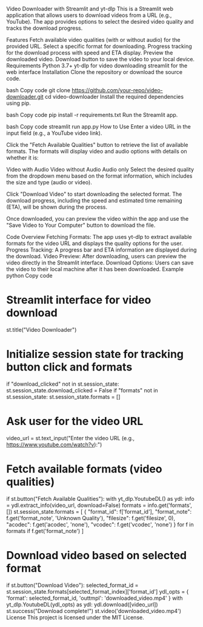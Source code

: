 Video Downloader with Streamlit and yt-dlp
This is a Streamlit web application that allows users to download videos from a URL (e.g., YouTube). The app provides options to select the desired video quality and tracks the download progress.

Features
Fetch available video qualities (with or without audio) for the provided URL.
Select a specific format for downloading.
Progress tracking for the download process with speed and ETA display.
Preview the downloaded video.
Download button to save the video to your local device.
Requirements
Python 3.7+
yt-dlp for video downloading
streamlit for the web interface
Installation
Clone the repository or download the source code.

bash
Copy code
git clone https://github.com/your-repo/video-downloader.git
cd video-downloader
Install the required dependencies using pip.

bash
Copy code
pip install -r requirements.txt
Run the Streamlit app.

bash
Copy code
streamlit run app.py
How to Use
Enter a video URL in the input field (e.g., a YouTube video link).

Click the "Fetch Available Qualities" button to retrieve the list of available formats. The formats will display video and audio options with details on whether it is:

Video with Audio
Video without Audio
Audio only
Select the desired quality from the dropdown menu based on the format information, which includes the size and type (audio or video).

Click "Download Video" to start downloading the selected format. The download progress, including the speed and estimated time remaining (ETA), will be shown during the process.

Once downloaded, you can preview the video within the app and use the "Save Video to Your Computer" button to download the file.

Code Overview
Fetching Formats: The app uses yt-dlp to extract available formats for the video URL and displays the quality options for the user.
Progress Tracking: A progress bar and ETA information are displayed during the download.
Video Preview: After downloading, users can preview the video directly in the Streamlit interface.
Download Options: Users can save the video to their local machine after it has been downloaded.
Example
python
Copy code
# Streamlit interface for video download
st.title("Video Downloader")

# Initialize session state for tracking button click and formats
if "download_clicked" not in st.session_state:
    st.session_state.download_clicked = False
if "formats" not in st.session_state:
    st.session_state.formats = []

# Ask user for the video URL
video_url = st.text_input("Enter the video URL (e.g., https://www.youtube.com/watch?v):")

# Fetch available formats (video qualities)
if st.button("Fetch Available Qualities"):
    with yt_dlp.YoutubeDL() as ydl:
        info = ydl.extract_info(video_url, download=False)
        formats = info.get('formats', [])
    st.session_state.formats = [
        {
            "format_id": f['format_id'],
            "format_note": f.get('format_note', 'Unknown Quality'),
            "filesize": f.get('filesize', 0),
            "acodec": f.get('acodec', 'none'),
            "vcodec": f.get('vcodec', 'none')
        }
        for f in formats if f.get('format_note')
    ]

# Download video based on selected format
if st.button("Download Video"):
    selected_format_id = st.session_state.formats[selected_format_index]['format_id']
    ydl_opts = {
        'format': selected_format_id,
        'outtmpl': 'downloaded_video.mp4'
    }
    with yt_dlp.YoutubeDL(ydl_opts) as ydl:
        ydl.download([video_url])
    st.success("Download complete!")
    st.video('downloaded_video.mp4')
License
This project is licensed under the MIT License.
